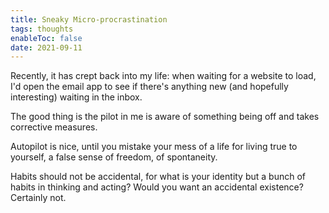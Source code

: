 ```yaml
---
title: Sneaky Micro-procrastination
tags: thoughts
enableToc: false
date: 2021-09-11
---
```


Recently, it has crept back into my life: when waiting for a website to load, I'd open the email app to see if there's anything new (and hopefully interesting) waiting in the inbox.

The good thing is the pilot in me is aware of something being off and takes corrective measures.

Autopilot is nice, until you mistake your mess of a life for living true to yourself, a false sense of freedom, of spontaneity.

Habits should not be accidental, for what is your identity but a bunch of habits in thinking and acting? Would you want an accidental existence? Certainly not.
